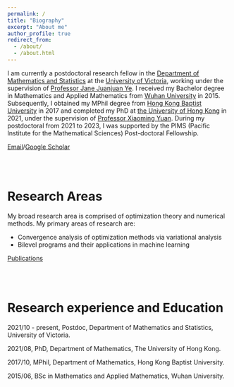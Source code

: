 ```yaml
---
permalink: /
title: "Biography"
excerpt: "About me"
author_profile: true
redirect_from: 
  - /about/
  - /about.html
---
```


I am currently a postdoctoral research fellow in the [Department of Mathematics and Statistics](https://www.uvic.ca/science/math-statistics/index.php) at the [University of Victoria](https://www.uvic.ca), working under the supervision of [Professor Jane Juanjuan Ye](https://www.math.uvic.ca/faculty/janeye/). I received my Bachelor degree in Mathematics and Applied Mathematics from [Wuhan University](https://en.whu.edu.cn) in 2015. Subsequently, I obtained my MPhil degree from [Hong Kong Baptist University](https://www.hkbu.edu.hk) in 2017 and completed my PhD at [the University of Hong Kong](https://www.hku.hk) in 2021, under the supervision of [Professor Xiaoming Yuan](https://hkumath.hku.hk/~xmyuan/). During my postdoctoral from 2021 to 2023, I was supported by the PIMS (Pacific Institute for the Mathematical Sciences) Post-doctoral Fellowship.

[Email](mailto:zengshangzhi@uvic.ca)/[Google Scholar](https://scholar.google.com/citations?user=rzIzb6cAAAAJ&hl)

<br><br>

Research Areas
======
My broad research area is comprised of optimization theory and numerical methods. My primary areas of research are:

- Convergence analysis of optimization methods via variational analysis
- Bilevel programs and their applications in machine learning

[Publications](https://zengshangzhi.github.io/publications/)

<br><br>

Research experience and Education
======
2021/10 - present, Postdoc, Department of Mathematics and Statistics, University of Victoria.

2021/08, PhD, Department of Mathematics, The University of Hong Kong.

2017/10, MPhil, Department of Mathematics, Hong Kong Baptist University.

2015/06, BSc in Mathematics and Applied Mathematics, Wuhan University.



